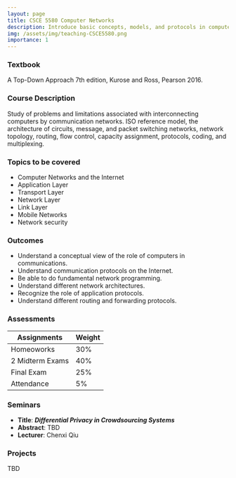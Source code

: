 ```yaml
---
layout: page
title: CSCE 5580 Computer Networks
description: Introduce basic concepts, models, and protocols in computer networks, including the OSI model and network security. 
img: /assets/img/teaching-CSCE5580.png
importance: 1
---
```


### Textbook ###

A Top-Down Approach 7th edition, Kurose and Ross, Pearson 2016. 

### Course Description ###

Study of problems and limitations associated with interconnecting computers by communication networks. ISO reference model, the architecture of circuits, message, and packet switching networks, network topology, routing, flow control, capacity assignment, protocols, coding, and multiplexing.


### Topics to be covered ###
* Computer Networks and the Internet 
* Application Layer 
* Transport Layer 
* Network Layer 
* Link Layer
* Mobile Networks
* Network security

### Outcomes ###
* Understand a conceptual view of the role of computers in communications. 
* Understand communication protocols on the Internet. 
* Be able to do fundamental network programming. 
* Understand different network architectures. 
* Recognize the role of application protocols. 
* Understand different routing and forwarding protocols.

### Assessments ###

Assignments       | Weight
----------------- | -------------
Homeoworks        | 30%
2 Midterm Exams   | 40%
Final Exam        | 25%
Attendance        | 5%

### Seminars ###
* **Title**: ***Differential Privacy in Crowdsourcing Systems***
* **Abstract**: TBD
* **Lecturer**: Chenxi Qiu

### Projects ###
TBD
